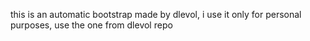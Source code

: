 this is an automatic bootstrap made by dlevol, i use it only for personal purposes, use the one from dlevol repo
